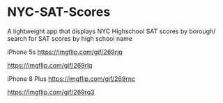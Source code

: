 # NYC-SAT-Scores
A lightweight app that displays NYC Highschool SAT scores by borough/ search for SAT scores by high school name

iPhone 5s
https://imgflip.com/gif/269rjq

https://imgflip.com/gif/269rlq

iPhone 8 Plus
https://imgflip.com/gif/269rnc

https://imgflip.com/gif/269rq3
